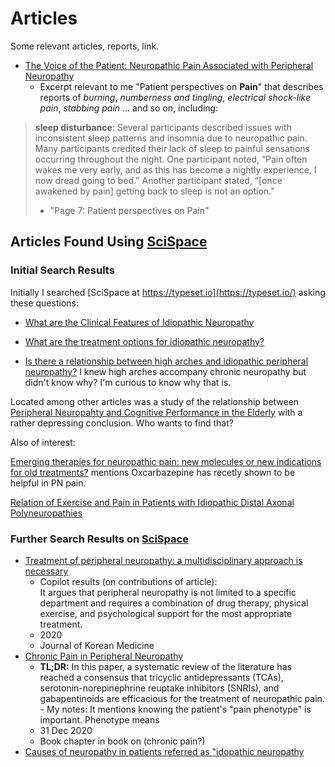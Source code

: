 # Articles

Some relevant articles, reports, link.

- [The Voice of the Patient: Neuropathic Pain Associated with Peripheral Neuropathy](https://www.fda.gov/files/about%20fda/published/The-Voice-of-the-Patient--Neuropathic-Pain-Associated-with-Peripheral-Neuropathy.pdf)
  - Excerpt relevant to me "Patient perspectives on **Pain**" that describes reports of _burning_, _numberness and tingling_,
    _electrical shock-like pain_, _stabbing pain_ ... and so on, including:

>  **sleep disturbance**:
    Several participants described issues with inconsistent sleep patterns and insomnia due to
    neuropathic pain. Many participants credited their lack of sleep to painful sensations occurring
    throughout the night. One participant noted, “Pain often wakes me very early, and as this has
    become a nightly experience, I now dread going to bed.” Another participant stated, “[once
    awakened by pain] getting back to sleep is not an option."
> - "Page 7: Patient perspectives on Pain"

## Articles Found Using [SciSpace](https://typeset.io/)

### Initial Search Results

Initially I searched [SciSpace at https://typeset.io](https://typeset.io/) asking these questions:

- [What are the Clinical Features of Idiopathic Neuropathy](https://typeset.io/search?q=What%20are%20the%20clinical%20features%20of%20idiopathic%20peripheral%20neuropathy?)

- [What are the treatment options for idiopathic neuropathy?](https://typeset.io/search?q=What%20are%20the%20treatment%20options%20for%20idiopathic%20peripheral%20neuropathy?)

- [Is there a relationship between high arches and idiopathic peripheral neuropathy?](https://typeset.io/search?q=Is%20there%20a%20relationship%20between%20high%20arches%20and%20idiopathic%20peripheral%20neuropathy?)
  I knew high arches accompany chronic neuropathy but didn't know why? I'm curious to know why that is. 

Located among other articles was a study of the relationship between [Peripheral Neuropahty and Cognitive Performance in the Elderly](https://typeset.io/papers/relationship-between-peripheral-neuropathy-and-cognitive-22jmkhi5gp)
with a rather depressing conclusion. Who wants to find that?

Also of interest:

[Emerging therapies for neuropathic pain: new molecules or new indications for old treatments?](https://typeset.io/papers/emerging-therapies-for-neuropathic-pain-new-molecules-or-new-35onfglesz)
mentions Oxcarbazepine has recetly shown to be helpful in PN pain.

[Relation of Exercise and Pain in Patients with Idiopathic Distal Axonal Polyneuropathies](https://typeset.io/papers/relation-of-exercise-and-pain-in-patients-with-idiopathic-1wvbknmogh)

### Further Search Results on [SciSpace](https://typeset.io)

* [Treatment of peripheral neuropathy: a multidisciplinary approach is necessary](https://typeset.io/papers/treatment-of-peripheral-neuropathy-a-multidisciplinary-4h9rq0o1jz)
  - Copilot results (on contributions of article): \
  It argues that peripheral neuropathy is not limited to a specific department and requires a combination of drug therapy, physical exercise, and psychological support for the most appropriate treatment.
  - 2020
  - Journal of Korean Medicine
* [Chronic Pain in Peripheral Neuropathy](https://typeset.io/papers/chronic-pain-in-peripheral-neuropathy-4am0a3y9qc)
  - **TL;DR:** In this paper, a systematic review of the literature has reached a consensus that tricyclic antidepressants (TCAs), serotonin-norepinephrine reuptake inhibitors (SNRIs), and gabapentinoids are efficacious for the treatment of neuropathic pain.
  \- My notes: It mentions knowing the patient's "pain phenotype" is important. Phenotype means
  - 31 Dec 2020
  - Book chapter in book on (chronic pain?)
* [Causes of neuropathy in patients referred as "idopathic neuropathy](https://typeset.io/papers/causes-of-neuropathy-in-patients-referred-as-idiopathic-279n1jeco1)
